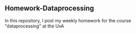 ## Homework-Dataprocessing

In this repository, I post my weekly homework for the course "dataprocessing" at the UvA

